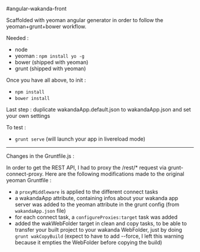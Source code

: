#angular-wakanda-front

Scaffolded with yeoman angular generator in order to follow the yeoman+grunt+bower workflow.

Needed :

* node
* yeoman : `npm install yo -g`
* bower (shipped with yeoman)
* grunt (shipped with yeoman)

Once you have all above, to init :

* `npm install`
* `bower install`

Last step : duplicate wakandaApp.default.json to wakandaApp.json and set your own settings

To test :

* `grunt serve` (will launch your app in livereload mode)

---

Changes in the Gruntfile.js :

In order to get the REST API, I had to proxy the /rest/* request via grunt-connect-proxy.
Here are the following modifications made to the original yeoman Gruntfile :

* a `proxyMiddleware` is applied to the different connect tasks
* a wakandaApp attribute, containing infos about your wakanda app server was added to the yeoman attribute in the grunt config (from `wakandaApp.json` file)
* for each connect task, a `configureProxies:target` task was added
* added the wakWebFolder target in clean and copy tasks, to be able to transfer your built project to your wakanda WebFolder, just by doing `grunt wakCopyBuild` (expect to have to add --force, I left this warning because it empties the WebFolder before copying the build)